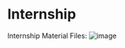 # Internship
Internship Material
Files:
![image](https://github.com/user-attachments/assets/384d7e85-8d90-4f71-8863-788a0b7c2cf6)



